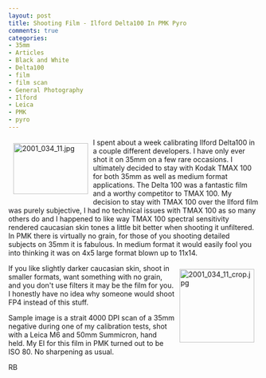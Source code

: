 ```yaml
---
layout: post
title: Shooting Film - Ilford Delta100 In PMK Pyro
comments: true
categories:
- 35mm
- Articles
- Black and White
- Delta100
- film
- film scan
- General Photography
- Ilford
- Leica
- PMK
- pyro
---
```

<a rel="lightbox" href="/wp-content/uploads/2009/06/2001_034_11.jpg"><img title="2001_034_11.jpg" src="/wp-content/uploads/2009/06/.thumbs/.2001_034_11.jpg" border="0" alt="2001_034_11.jpg" hspace="10" vspace="10" width="150" height="102" align="left" /></a>I spent about a week calibrating Ilford Delta100 in a couple different developers. I have only ever shot it on 35mm on a few rare occasions. I ultimately decided to stay with Kodak TMAX 100 for both 35mm as well as medium format applications. The Delta 100 was a fantastic film and a worthy competitor to TMAX 100. My decision to stay with TMAX 100 over the Ilford film was purely subjective, I had no technical issues with TMAX 100 as so many others do and I happened to like way TMAX 100 spectral sensitivity rendered caucasian skin tones a little bit better when shooting it unfiltered. In PMK there is virtually no grain, for those of you shooting detailed subjects on 35mm it is fabulous. In medium format it would easily fool you into thinking it was on 4x5 large format blown up to 11x14.

<a rel="lightbox" href="/wp-content/uploads/2009/06/2001_034_11_crop.jpg"><img title="2001_034_11_crop.jpg" src="/wp-content/uploads/2009/06/.thumbs/.2001_034_11_crop.jpg" border="0" alt="2001_034_11_crop.jpg" hspace="10" vspace="10" width="150" height="147" align="right" /></a>If you like slightly darker caucasian skin, shoot in smaller formats, want something with no grain, and you don't use filters it may be the film for you. I honestly have no idea why someone would shoot FP4 instead of this stuff.

Sample image is a strait 4000 DPI scan of a 35mm negative during one of my calibration tests, shot with a Leica M6 and 50mm Summicron, hand held. My EI for this film in PMK turned out to be ISO 80. No sharpening as usual.

RB